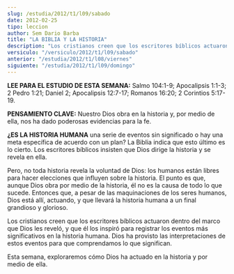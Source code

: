 ```yaml
---
slug: /estudia/2012/t1/l09/sabado
date: 2012-02-25
tipo: leccion
author: Sem Dario Barba
title: "LA BIBLIA Y LA HISTORIA"
description: "Los cristianos creen que los escritores bíblicos actuaron dentro del marco que Dios les reveló, y que él los inspiró para registrar los eventos más significativos en la historia humana. Dios ha provisto las interpretaciones de estos eventos para que comprendamos lo que significan."
versiculo: "/versiculo/2012/t1/l09/sabado"
anterior: "/estudia/2012/t1/l08/viernes"
siguiente: "/estudia/2012/t1/l09/domingo"
---
```


**LEE PARA EL ESTUDIO DE ESTA SEMANA:** Salmo 104:1-9; Apocalipsis 1:1-3; 2 Pedro 1:21; Daniel 2; Apocalipsis 12:7-17; Romanos 16:20; 2 Corintios 5:17-19.

**PENSAMIENTO CLAVE:** Nuestro Dios obra en la historia y, por medio de ella, nos ha dado poderosas evidencias para la fe.

**¿ES LA HISTORIA HUMANA** una serie de eventos sin significado o hay una meta específica de acuerdo con un plan? La Biblia indica que esto último es lo cierto. Los escritores bíblicos insisten que Dios dirige la historia y se revela en ella.

Pero, no toda historia revela la voluntad de Dios: los humanos están libres para hacer elecciones que influyen sobre la historia. El punto es que, aunque Dios obra por medio de la historia, él no es la causa de todo lo que sucede. Entonces que, a pesar de las maquinaciones de los seres humanos, Dios está allí, actuando, y que llevará la historia humana a un final grandioso y glorioso.

Los cristianos creen que los escritores bíblicos actuaron dentro del marco que Dios les reveló, y que él los inspiró para registrar los eventos más significativos en la historia humana. Dios ha provisto las interpretaciones de estos eventos para que comprendamos lo que significan.

Esta semana, exploraremos cómo Dios ha actuado en la historia y por medio de ella.
